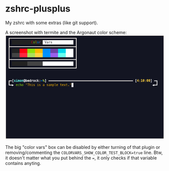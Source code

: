 # zshrc-plusplus
My zshrc with some extras (like git support).

A screenshot with termite and the Argonaut color scheme:
![alt text](https://github.com/SkyyySi/zshrc-plusplus/blob/main/resources/zshrc-plusplus.png)

The big "color vars" box can be disabled by either turning of that plugin or removing/commenting the `COLORVARS_SHOW_COLOR_TEST_BLOCK=true` line. Btw, it doesn't matter what you put behind the `=`, it only checks if that variable contains anyting.
